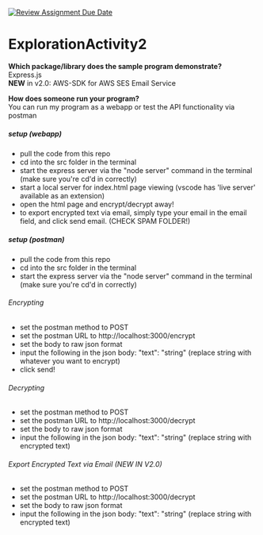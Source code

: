 [![Review Assignment Due Date](https://classroom.github.com/assets/deadline-readme-button-24ddc0f5d75046c5622901739e7c5dd533143b0c8e959d652212380cedb1ea36.svg)](https://classroom.github.com/a/kCrKdl4V)
# ExplorationActivity2


**Which package/library does the sample program demonstrate?**
<br> Express.js <br> **NEW** in v2.0: AWS-SDK for AWS SES Email Service

**How does someone run your program?** <br>
You can run my program as a webapp or test the API functionality via postman
##### setup (webapp)

- pull the code from this repo
- cd into the src folder in the terminal
- start the express server via the "node server" command in the terminal (make sure you're cd'd in correctly)
- start a local server for index.html page viewing (vscode has 'live server' available as an extension)
- open the html page and encrypt/decrypt away!
- to export encrypted text via email, simply type your email in the email field, and click send email. (CHECK SPAM FOLDER!)

##### setup (postman)

- pull the code from this repo
- cd into the src folder in the terminal
- start the express server via the "node server" command in the terminal (make sure you're cd'd in correctly)

###### Encrypting
- set the postman method to POST
- set the postman URL to http://localhost:3000/encrypt
- set the body to raw json format
- input the following in the json body: "text": "string" (replace string with whatever you want to encrypt)
- click send!

###### Decrypting
- set the postman method to POST
- set the postman URL to http://localhost:3000/decrypt
- set the body to raw json format
- input the following in the json body: "text": "string" (replace string with encrypted text)

###### Export Encrypted Text via Email (NEW IN V2.0)
- set the postman method to POST
- set the postman URL to http://localhost:3000/decrypt
- set the body to raw json format
- input the following in the json body: "text": "string" (replace string with encrypted text)


